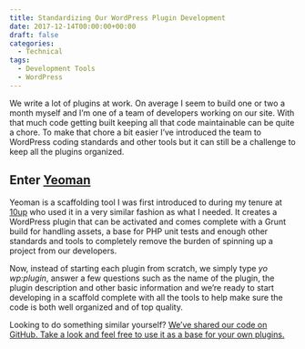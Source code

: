 ```yaml
---
title: Standardizing Our WordPress Plugin Development
date: 2017-12-14T00:00:00+00:00
draft: false
categories:
  - Technical
tags:
  - Development Tools
  - WordPress
---
```


We write a lot of plugins at work. On average I seem to build one or two a month myself and I’m one of a team of developers working on our site. With that much code getting built keeping all that code maintainable can be quite a chore. To make that chore a bit easier I’ve introduced the team to WordPress coding standards and other tools but it can still be a challenge to keep all the plugins organized.

## Enter [Yeoman][1]

Yeoman is a scaffolding tool I was first introduced to during my tenure at [10up][2] who used it in a very similar fashion as what I needed. It creates a WordPress plugin that can be activated and comes complete with a Grunt build for handling assets, a base for PHP unit tests and enough other standards and tools to completely remove the burden of spinning up a project from our developers.

Now, instead of starting each plugin from scratch, we simply type _yo wp:plugin_, answer a few questions such as the name of the plugin, the plugin description and other basic information and we’re ready to start developing in a scaffold complete with all the tools to help make sure the code is both well organized and of top quality.

Looking to do something similar yourself? [We’ve shared our code on GitHub. Take a look and feel free to use it as a base for your own plugins.][3]

 [1]: http://yeoman.io/
 [2]: https://10up.com/
 [3]: https://github.com/UFHealth/generator-wp